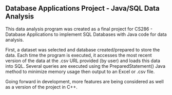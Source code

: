## Database Applications Project - Java/SQL Data Analysis

This data analysis program was created as a final project for CS286 - Database Applications to implement SQL Databases with Java code for data analysis.

First, a dataset was selected and database created/prepared to store the data. Each time the program is executed, it accesses the most recent version of the data at the .csv URL provided (by user) and loads this data into SQL. Several queries are executed using the PreparedStatement() Java method to minimize memory usage then output to an Excel or .csv file.

Going forward in development, more features are being considered as well as a version of the project in C++.
